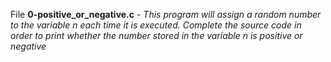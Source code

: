 File **0-positive_or_negative.c** - *This program will assign a random number to the variable n each time it is executed. Complete the source code in order to print whether the number stored in the variable n is positive or negative*
